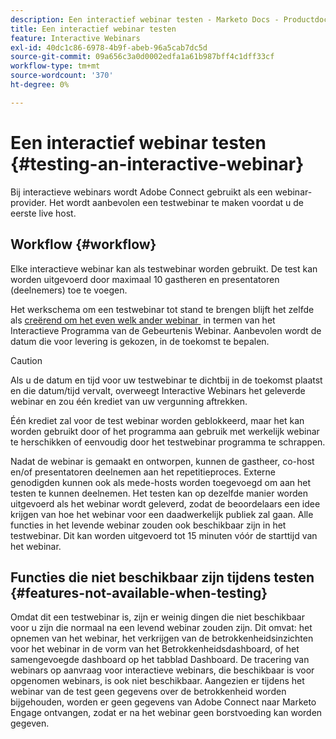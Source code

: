 ```yaml
---
description: Een interactief webinar testen - Marketo Docs - Productdocumentatie
title: Een interactief webinar testen
feature: Interactive Webinars
exl-id: 40dc1c86-6978-4b9f-abeb-96a5cab7dc5d
source-git-commit: 09a656c3a0d0002edfa1a61b987bff4c1dff33cf
workflow-type: tm+mt
source-wordcount: '370'
ht-degree: 0%

---
```


# Een interactief webinar testen {#testing-an-interactive-webinar}

Bij interactieve webinars wordt Adobe Connect gebruikt als een webinar-provider. Het wordt aanbevolen een testwebinar te maken voordat u de eerste live host.

## Workflow {#workflow}

Elke interactieve webinar kan als testwebinar worden gebruikt. De test kan worden uitgevoerd door maximaal 10 gastheren en presentatoren (deelnemers) toe te voegen.

Het werkschema om een testwebinar tot stand te brengen blijft het zelfde als [&#x200B; creërend om het even welk ander webinar &#x200B;](/help/marketo/product-docs/demand-generation/events/interactive-webinars/create-an-interactive-webinar.md) in termen van het Interactieve Programma van de Gebeurtenis Webinar. Aanbevolen wordt de datum die voor levering is gekozen, in de toekomst te bepalen.

>[!CAUTION]
>
>Als u de datum en tijd voor uw testwebinar te dichtbij in de toekomst plaatst en die datum/tijd vervalt, overweegt Interactive Webinars het geleverde webinar en zou één krediet van uw vergunning aftrekken.

Één krediet zal voor de test webinar worden geblokkeerd, maar het kan worden gebruikt door of het programma aan gebruik met werkelijk webinar te herschikken of eenvoudig door het testwebinar programma te schrappen.

Nadat de webinar is gemaakt en ontworpen, kunnen de gastheer, co-host en/of presentatoren deelnemen aan het repetitieproces. Externe genodigden kunnen ook als mede-hosts worden toegevoegd om aan het testen te kunnen deelnemen. Het testen kan op dezelfde manier worden uitgevoerd als het webinar wordt geleverd, zodat de beoordelaars een idee krijgen van hoe het webinar voor een daadwerkelijk publiek zal gaan. Alle functies in het levende webinar zouden ook beschikbaar zijn in het testwebinar. Dit kan worden uitgevoerd tot 15 minuten vóór de starttijd van het webinar.

## Functies die niet beschikbaar zijn tijdens testen {#features-not-available-when-testing}

Omdat dit een testwebinar is, zijn er weinig dingen die niet beschikbaar voor u zijn die normaal na een levend webinar zouden zijn. Dit omvat: het opnemen van het webinar, het verkrijgen van de betrokkenheidsinzichten voor het webinar in de vorm van het Betrokkenheidsdashboard, of het samengevoegde dashboard op het tabblad Dashboard. De tracering van webinars op aanvraag voor interactieve webinars, die beschikbaar is voor opgenomen webinars, is ook niet beschikbaar. Aangezien er tijdens het webinar van de test geen gegevens over de betrokkenheid worden bijgehouden, worden er geen gegevens van Adobe Connect naar Marketo Engage ontvangen, zodat er na het webinar geen borstvoeding kan worden gegeven.
